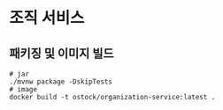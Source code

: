 # 조직 서비스

## 패키징 및 이미지 빌드
```shell
# jar
./mvnw package -DskipTests
# image
docker build -t ostock/organization-service:latest .
```